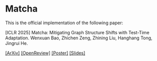 # Matcha

This is the official implementation of the following paper:

[ICLR 2025] Matcha: Mitigating Graph Structure Shifts with Test-Time Adaptation. 
Wenxuan Bao, Zhichen Zeng, Zhining Liu, Hanghang Tong, Jingrui He. 

[[ArXiv]](https://arxiv.org/abs/2410.06976)
[[OpenReview]](https://openreview.net/forum?id=EpgoFFUM2q)
[[Poster]](https://github.com/baowenxuan/Matcha/blob/master/material/Matcha_poster.pdf)
[[Slides]](https://github.com/baowenxuan/Matcha/blob/master/material/Matcha_slides.pdf)
